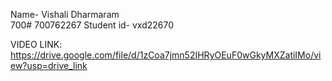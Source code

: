 Name- Vishali Dharmaram  
700# 700762267   Student id- vxd22670


VIDEO LINK: https://drive.google.com/file/d/1zCoa7jmn52IHRyOEuF0wGkyMXZatiIMo/view?usp=drive_link

